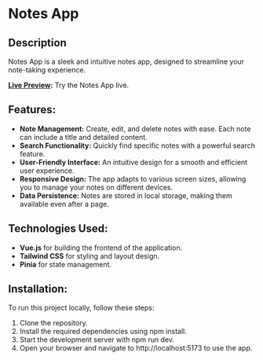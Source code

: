 # Notes App

## Description

Notes App is a sleek and intuitive notes app, designed to streamline your note-taking experience.

**[Live Preview](https://precious-kelpie-280460.netlify.app/):** Try the Notes App live.

## Features:

- **Note Management:** Create, edit, and delete notes with ease. Each note can include a title and detailed content.
- **Search Functionality:** Quickly find specific notes with a powerful search feature.
- **User-Friendly Interface:** An intuitive design for a smooth and efficient user experience.
- **Responsive Design:** The app adapts to various screen sizes, allowing you to manage your notes on different devices.
- **Data Persistence:** Notes are stored in local storage, making them available even after a page.

## Technologies Used:

- **Vue.js** for building the frontend of the application.
- **Tailwind CSS** for styling and layout design.
- **Pinia** for state management.

## Installation:

To run this project locally, follow these steps:

1. Clone the repository.
2. Install the required dependencies using npm install.
3. Start the development server with npm run dev.
4. Open your browser and navigate to http://localhost:5173 to use the app.
